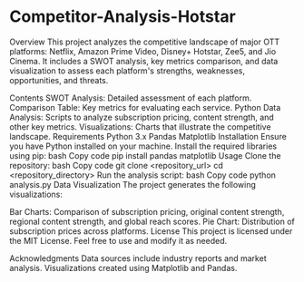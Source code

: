 # Competitor-Analysis-Hotstar
Overview
This project analyzes the competitive landscape of major OTT platforms: Netflix, Amazon Prime Video, Disney+ Hotstar, Zee5, and Jio Cinema. It includes a SWOT analysis, key metrics comparison, and data visualization to assess each platform's strengths, weaknesses, opportunities, and threats.

Contents
SWOT Analysis: Detailed assessment of each platform.
Comparison Table: Key metrics for evaluating each service.
Python Data Analysis: Scripts to analyze subscription pricing, content strength, and other key metrics.
Visualizations: Charts that illustrate the competitive landscape.
Requirements
Python 3.x
Pandas
Matplotlib
Installation
Ensure you have Python installed on your machine.
Install the required libraries using pip:
bash
Copy code
pip install pandas matplotlib
Usage
Clone the repository:
bash
Copy code
git clone <repository_url>
cd <repository_directory>
Run the analysis script:
bash
Copy code
python analysis.py
Data Visualization
The project generates the following visualizations:

Bar Charts: Comparison of subscription pricing, original content strength, regional content strength, and global reach scores.
Pie Chart: Distribution of subscription prices across platforms.
License
This project is licensed under the MIT License. Feel free to use and modify it as needed.

Acknowledgments
Data sources include industry reports and market analysis.
Visualizations created using Matplotlib and Pandas.
